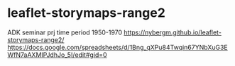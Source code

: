 # leaflet-storymaps-range2
ADK seminar prj time period 1950-1970
https://nybergm.github.io/leaflet-storymaps-range2/ 
https://docs.google.com/spreadsheets/d/1Bng_qXPu84Twqin67YNbXuG3EWfN7aAXMIPJdhJo_5I/edit#gid=0
